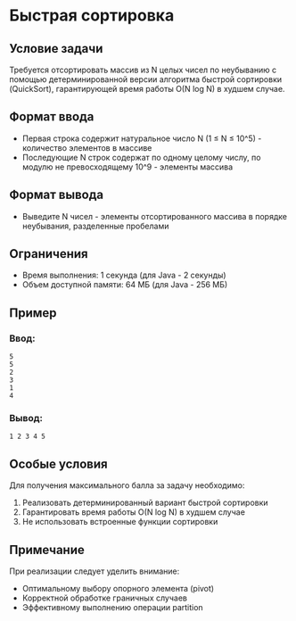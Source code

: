 # Быстрая сортировка

## Условие задачи
Требуется отсортировать массив из N целых чисел по неубыванию с помощью детерминированной версии алгоритма быстрой сортировки (QuickSort), гарантирующей время работы O(N log N) в худшем случае.

## Формат ввода
- Первая строка содержит натуральное число N (1 ≤ N ≤ 10^5) - количество элементов в массиве
- Последующие N строк содержат по одному целому числу, по модулю не превосходящему 10^9 - элементы массива

## Формат вывода
- Выведите N чисел - элементы отсортированного массива в порядке неубывания, разделенные пробелами

## Ограничения
- Время выполнения: 1 секунда (для Java - 2 секунды)
- Объем доступной памяти: 64 МБ (для Java - 256 МБ)

## Пример
### Ввод:
```
5
5
2
3
1
4
```

### Вывод:
```
1 2 3 4 5
```

## Особые условия
Для получения максимального балла за задачу необходимо:
1. Реализовать детерминированный вариант быстрой сортировки
2. Гарантировать время работы O(N log N) в худшем случае
3. Не использовать встроенные функции сортировки

## Примечание
При реализации следует уделить внимание:
- Оптимальному выбору опорного элемента (pivot)
- Корректной обработке граничных случаев
- Эффективному выполнению операции partition
```